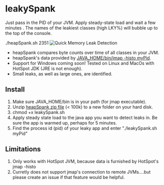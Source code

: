 # leakySpank

Just pass in the PID of your JVM.  Apply steady-state load and wait a few minutes . The names of the leakiest classes (high LKY%) will bubble up to the top of the console.

./heapSpank.sh 2351
![Quick Memory Leak Detection](https://cloud.githubusercontent.com/assets/175773/20299273/da86b044-aadf-11e6-98c9-0658af68ad85.png)

* heapSpank compares byte counts over time of all classes in your JVM.
* heapSpank's data provided by [JAVA_HOME/bin/jmap -histo myPid](https://docs.oracle.com/javase/8/docs/technotes/guides/troubleshoot/tooldescr014.html#BABJIIHH).
* Support for Windows coming soon! Tested on Linux and MacOs with HotSpot JDK (JRE is not enough).
* Small leaks, as well as large ones, are identified.



## Install
1. Make sure JAVA_HOME/bin is in your path (for jmap executable).
1. Unzip [heapSpank zip file](https://github.com/eostermueller/heapSpank/releases/download/v0.5/heapSpank-0.5.zip) (< 100k) to a new folder on your hard disk.
2. chmod +x leakySpank.sh
3. Apply steady state load to the java app you want to detect leaks in.  Be sure the app is warmed up, perhaps for 5 minutes.
4. Find the process id (pid) of your leaky app and enter "./leakySpank.sh myPid"


## Limitations
1. Only works with HotSpot JVM, because data is furnished by HotSpot's jmap -histo <myPid>
2. Curretly does not support jmap's connection to remote JVMs....but please create an issue if that feature would be helpful.
